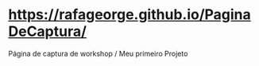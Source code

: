 # https://rafageorge.github.io/PaginaDeCaptura/
Página de captura de workshop / Meu primeiro Projeto
